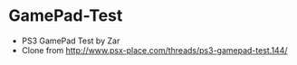 # GamePad-Test
* PS3 GamePad Test by Zar
* Clone from http://www.psx-place.com/threads/ps3-gamepad-test.144/
